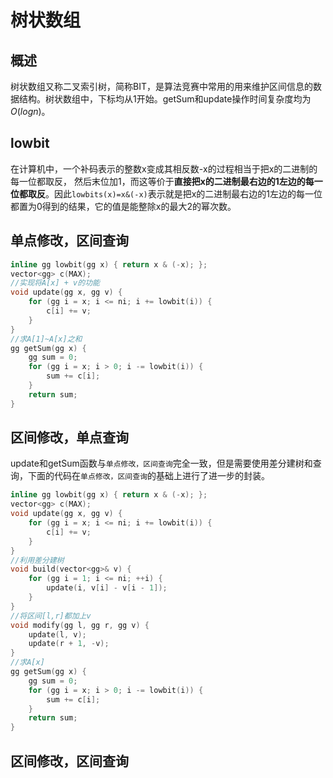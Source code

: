 # 树状数组

## 概述

树状数组又称二叉索引树，简称BIT，是算法竞赛中常用的用来维护区间信息的数据结构。树状数组中，下标均从1开始。getSum和update操作时间复杂度均为$O(log n)$。

## lowbit

在计算机中，一个补码表示的整数x变成其相反数-x的过程相当于把x的二进制的每一位都取反， 然后末位加1，而这等价于**直接把x的二进制最右边的1左边的每一位都取反**。因此`lowbits(x)=x&(-x)`表示就是把x的二进制最右边的1左边的每一位都置为0得到的结果，它的值是能整除x的最大2的幂次数。

## 单点修改，区间查询

```cpp
inline gg lowbit(gg x) { return x & (-x); };
vector<gg> c(MAX);
//实现将A[x] + v的功能
void update(gg x, gg v) {
    for (gg i = x; i <= ni; i += lowbit(i)) {
        c[i] += v;
    }
}
//求A[1]~A[x]之和
gg getSum(gg x) {
    gg sum = 0;
    for (gg i = x; i > 0; i -= lowbit(i)) {
        sum += c[i];
    }
    return sum;
}
```

## 区间修改，单点查询

update和getSum函数与`单点修改，区间查询`完全一致，但是需要使用差分建树和查询，下面的代码在`单点修改，区间查询`的基础上进行了进一步的封装。

```cpp
inline gg lowbit(gg x) { return x & (-x); };
vector<gg> c(MAX);
void update(gg x, gg v) {
    for (gg i = x; i <= ni; i += lowbit(i)) {
        c[i] += v;
    }
}
//利用差分建树
void build(vector<gg>& v) {
    for (gg i = 1; i <= ni; ++i) {
        update(i, v[i] - v[i - 1]);
    }
}
//将区间[l,r]都加上v
void modify(gg l, gg r, gg v) {
    update(l, v);
    update(r + 1, -v);
}
//求A[x]
gg getSum(gg x) {
    gg sum = 0;
    for (gg i = x; i > 0; i -= lowbit(i)) {
        sum += c[i];
    }
    return sum;
}
```

## 区间修改，区间查询